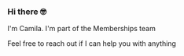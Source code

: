 ### Hi there 🤓

I'm Camila. I'm part of the Memberships team

Feel free to reach out if I can help you with anything
